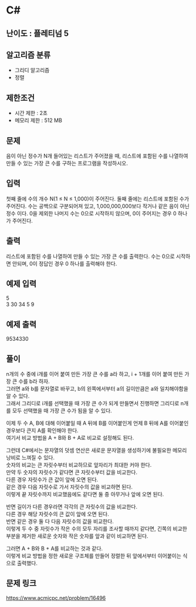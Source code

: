 # C#

## 난이도 : 플레티넘 5

## 알고리즘 분류
  - 그리디 알고리즘
  - 정렬

## 제한조건
  - 시간 제한 : 2초
  - 메모리 제한 : 512 MB

## 문제
음이 아닌 정수가 N개 들어있는 리스트가 주어졌을 때, 리스트에 포함된 수를 나열하여 만들 수 있는 가장 큰 수를 구하는 프로그램을 작성하시오.<br/>


## 입력
첫째 줄에 수의 개수 N(1 ≤ N ≤ 1,000)이 주어진다. 둘째 줄에는 리스트에 포함된 수가 주어진다. 수는 공백으로 구분되어져 있고, 1,000,000,000보다 작거나 같은 음이 아닌 정수 이다. 0을 제외한 나머지 수는 0으로 시작하지 않으며, 0이 주어지는 경우 0 하나가 주어진다.<br/>


## 출력
리스트에 포함된 수를 나열하여 만들 수 있는 가장 큰 수를 출력한다. 수는 0으로 시작하면 안되며, 0이 정답인 경우 0 하나를 출력해야 한다.<br/>


## 예제 입력
5<br/>
3 30 34 5 9<br/>


## 예제 출력
9534330<br/>


## 풀이
n개의 수 중에 i개를 이어 붙여 만든 가장 큰 수를 a라 하고, i + 1개를 이어 붙여 만든 가장 큰 수를 b라 하자.<br/>
그러면 a와 b를 문자열로 바꾸고, b의 왼쪽에서부터 a의 길이만큼은 a와 일치해야함을 알 수 있다.<br/>
그래서 그리디로 i개를 선택했을 때 가장 큰 수가 되게 만들면서 진행하면 그리디로 n개를 모두 선택했을 때 가장 큰 수가 됨을 알 수 있다.<br/>


이제 두 수 A, B에 대해 이어붙일 때 A 뒤에 B를 이어붙인게 언제 B 뒤에 A를 이어붙인 경우보다 큰지 A를 확인해야 한다.<br/>
여기서 비교 방법을 A + B와 B + A로 비교로 설정해도 된다.<br/>


그런데 C#에서는 문자열의 덧셈 연산은 새로운 문자열을 생성하기에 불필요한 메모리 낭비로 느껴질 수 있다.<br/>
숫자의 비교는 큰 자릿수부터 비교하므로 앞자리가 최대한 커야 한다.<br/>
만약 두 숫자의 자릿수가 같다면 큰 자릿수부터 값을 비교한다.<br/>
다른 경우 자릿수가 큰 값이 앞에 오면 된다.<br/>
같은 경우 다음 자릿수로 가서 자릿수의 값을 비교하면 된다.<br/>
이렇게 끝 자릿수까지 비교했음에도 같다면 둘 중 아무거나 앞에 오면 된다.<br/>


반면 길이가 다른 경우라면 각각의 큰 자릿수의 값을 비교한다.<br/>
다른 경우 해당 자릿수의 큰 값이 앞에 오면 된다.<br/>
반면 같은 경우 둘 다 다음 자릿수의 값을 비교한다.<br/>
이렇게 두 수 중 자릿수가 작은 수의 모두 자리를 조사할 때까지 같다면, 긴쪽의 비교한 부분을 제거한 새로운 숫자와 작은 숫자를 앞과 같이 비교하면 된다.<br/>


그러면 A + B와 B + A를 비교하는 것과 같다.<br/>
이렇게 비교 방법을 정한 새로운 구조체를 만들어 정렬한 뒤 앞에서부터 이어붙이는 식으로 출력했다.<br/>


## 문제 링크
https://www.acmicpc.net/problem/16496